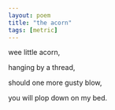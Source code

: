 ```yaml
---
layout: poem
title: "the acorn"
tags: [metric]
---
```


wee little acorn,

hanging by a thread,

should one more gusty blow,

you will plop down on my bed.